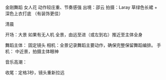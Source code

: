 金刚舞蹈 女人花
动作较庄重、节奏感强
出境：邵云
拍摄：Laray
草绿色长裙 + 深色上衣打底 （有装饰更佳）

清晨

开场：大景 如果有无人机 全景，由远至进（或左到右）推近至主体全身

舞蹈主体：
固定镜头 相机：全景记录舞蹈主要动作，确保完整保留舞蹈编排。
手机： 中近景，拍摄主体眼神

音乐高潮：

收尾：定格3秒，镜头重新拉远
